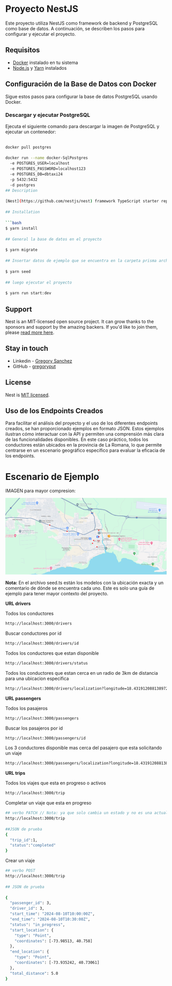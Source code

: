# Proyecto NestJS

Este proyecto utiliza NestJS como framework de backend y PostgreSQL como base de datos. A continuación, se describen los pasos para configurar y ejecutar el proyecto.

## Requisitos

- [Docker](https://www.docker.com/get-started) instalado en tu sistema
- [Node.js](https://nodejs.org/) y [Yarn](https://yarnpkg.com/) instalados

## Configuración de la Base de Datos con Docker

Sigue estos pasos para configurar la base de datos PostgreSQL usando Docker.

### Descargar y ejecutar PostgreSQL

Ejecuta el siguiente comando para descargar la imagen de PostgreSQL y ejecutar un contenedor:

```bash

docker pull postgres

docker run --name docker-SqlPostgres 
  -e POSTGRES_USER=localhost 
  -e POSTGRES_PASSWORD=localhost123 
  -e POSTGRES_DB=dbtaxi24 
  -p 5432:5432 
  -d postgres
## Description

[Nest](https://github.com/nestjs/nest) framework TypeScript starter repository.

## Installation

```bash
$ yarn install

## General la base de datos en el proyecto

$ yarn migrate 

## Insertar datos de ejemplo que se encuentra en la carpeta prisma archivo seed.ts

$ yarn seed 

## luego ejecutar el proyecto 

$ yarn run start:dev
```





## Support

Nest is an MIT-licensed open source project. It can grow thanks to the sponsors and support by the amazing backers. If you'd like to join them, please [read more here](https://docs.nestjs.com/support).

## Stay in touch

- Linkedin - [Gregory Sanchez](https://www.linkedin.com/in/gregory-albert-s%C3%A1nchez-05820019b/)
- GitHub - [gregoryput](https://github.com/gregoryput)

## License

Nest is [MIT licensed](LICENSE).



## Uso de los Endpoints Creados

Para facilitar el análisis del proyecto y el uso de los diferentes endpoints creados, se han proporcionado ejemplos en formato JSON. Estos ejemplos ilustran cómo interactuar con la API y permiten una comprensión más clara de las funcionalidades disponibles. En este caso práctico, todos los conductores están ubicados en la provincia de La Romana, lo que permite centrarse en un escenario geográfico específico para evaluar la eficacia de los endpoints.

#  Escenario de Ejemplo 

IMAGEN para mayor compresion: 

![alt text](map.png)

**Nota:** En el archivo seed.ts están los modelos con la ubicación exacta y un comentario de dónde se encuentra cada uno. Este es solo una guía de ejemplo para tener mayor contexto del proyecto.

**URL drivers** 

Todos los conductores 
```bash
http://localhost:3000/drivers
```
Buscar  conductores por id
```bash
http://localhost:3000/drivers/id
```

Todos los conductores que estan disponible 
```bash
http://localhost:3000/drivers/status
```
Todos los conductores que estan cerca en un radio de 3km de distancia  para una ubicacion especifica 
```bash
http://localhost:3000/drivers/localization?longitude=18.431912088138972&latitude=-68.97259722473999
```


**URL passengers** 

 Todos los pasajeros 
```bash
http://localhost:3000/passengers
```

Buscar los pasajeros por id
```bash
http://localhost:3000/passengers/id
```
Los 3 conductores disponible mas cerca del pasajero que esta solicitando un viaje
```bash
http://localhost:3000/passengers/localization?longitude=18.431912088138972&latitude=-68.97259722473999
```



**URL trips** 

 Todos los viajes que esta en progreso o activos 
```bash
http://localhost:3000/trip
```

Completar un viaje que esta en progreso
```bash
## verbo PATCH // Nota: ya que solo cambia un estado y no es una actualizacion completa 
http://localhost:3000/trip

##JSON de prueba
{
  "trip_id":1,
  "status":"completed"
}


```

Crear un viaje 
```bash
## verbo POST  
http://localhost:3000/trip

## JSON de prueba

{
  "passenger_id": 3,
  "driver_id": 3,
  "start_time": "2024-08-10T10:00:00Z",
  "end_time": "2024-08-10T10:30:00Z",
  "status": "in_progress",
  "start_location": {
    "type": "Point",
    "coordinates": [-73.98513, 40.758]
  },
  "end_location": {
    "type": "Point",
    "coordinates": [-73.935242, 40.73061]
  },
  "total_distance": 5.0
}

```





